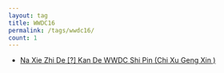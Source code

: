 ```yaml
---
layout: tag
title: WWDC16
permalink: /tags/wwdc16/
count: 1
---
```


- [Na Xie Zhi De [?] Kan De  WWDC Shi Pin (Chi Xu Geng Xin )](https://apollozhu.github.io/2017/08/16/wwdc-videos-worth-watching/)
